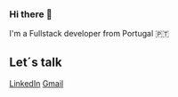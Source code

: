 ### Hi there 👋

I'm a Fullstack developer from Portugal 🇵🇹

## Let´s talk 
[LinkedIn](https://www.linkedin.com/in/catiafalagueira/) [Gmail](catia.falagueira@gmail.com)
